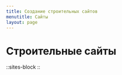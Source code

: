 ```yaml
---
title: Создание строительных сайтов
menutitle: Сайты
layout: page
---
```


 
# Строительные сайты
 
::sites-block
::

